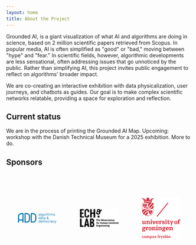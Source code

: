 ```yaml
---
layout: home
title: About the Project
---
```


Grounded AI, is a giant visualization of what AI and algorithms are doing in science, based on 2 million scientific papers retrieved from Scopus. In popular media, AI is often simplified as "good" or "bad," moving between "hype" and "fear." In scientific fields, however, algorithmic developments are less sensational, often addressing issues that go unnoticed by the public. Rather than simplifying AI, this project invites public engagement to reflect on algorithms' broader impact.

We are co-creating an interactive exhibition with data physicalization, user journeys, and chatbots as guides. Our goal is to make complex scientific networks relatable, providing a space for exploration and reflection.

## Current status
We are in the process of printing the Grounded AI Map. Upcoming: workshop with the Danish Technical Museum for a 2025 exhibition.
More to do.

## Sponsors

<div style="display: grid; grid-template-columns: repeat(3, 1fr); gap: 4rem; max-width: 100%; margin: 4rem auto; padding: 0 2rem;">
    <div style="text-align: center; display: flex; align-items: center; justify-content: center;">
        <img src="/assets/images/add.png" alt="Algorithms, Data & Democracy" style="width: 250px; height: 150px; object-fit: contain;">
    </div>
    <div style="text-align: center; display: flex; align-items: center; justify-content: center;">
        <img src="/assets/images/echolab.png" alt="ECHO lab" style="width: 250px; height: 150px; object-fit: contain;">
    </div>
    <div style="text-align: center; display: flex; align-items: center; justify-content: center;">
        <img src="/assets/images/rug.png" alt="Rijksuniversiteit Groningen" style="width: 250px; height: 150px; object-fit: contain;">
    </div>
</div>
